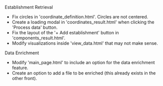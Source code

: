Establishment Retrieval
 - Fix circles in 'coordinate_definition.html'. Circles are not centered.
 - Create a loading modal in 'coordinates_result.html' when clicking the 'Process data' button.
 - Fix the layout of the '+ Add establishment' button in 'components_result.html'.
 - Modify visualizations inside 'view_data.html' that may not make sense.

Data Enrichment
- Modify 'main_page.html' to include an option for the data enrichment feature.
- Create an option to add a file to be enriched (this already exists in the other front).